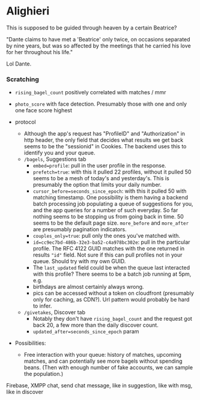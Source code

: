 # Alighieri

This is supposed to be guided through heaven by a certain Beatrice?

"Dante claims to have met a 'Beatrice' only twice, on occasions separated by nine years, but was so affected by the meetings that he carried his love for her throughout his life."

Lol Dante.

### Scratching

* `rising_bagel_count` positively correlated with matches / mmr
* `photo_score` with face detection. Presumably those with one and only one face score highest
* protocol
  * Although the app's request has "ProfileID" and "Authorization" in http header, the only field that decides what results we get back seems to be the "sessionid" in Cookies. The backend uses this to identify you and your queue.
  * `/bagels`, Suggestions tab
    * `embed=profile`: pull in the user profile in the response.
    * `prefetch=true`: with this it pulled 22 profiles, without it pulled 50 seems to be a mesh of today's and yesterday's. This is presumably the option that limits your daily number.
    * `cursor_before=seconds_since_epoch`: with this it pulled 50 with matching timestamp. One possibility is them having a backend batch processing job populating a queue of suggestions for you, and the app queries for a number of such everyday. So far nothing seems to be stopping us from going back in time. 50 seems to be the default page size. `more_before` and `more_after` are presumably pagination indicators.
    * `couples_only=true`: pull only the ones you've matched with.
    * `id=cc9ec7bd-486b-32e3-ba52-c4a978bc302e`: pull in the particular profile. The RFC 4122 GUID matches with the one returned in results `"id"` field. Not sure if this can pull profiles not in your queue. Should try with my own GUID.
    * The `last_updated` field could be when the queue last interacted with this profile? There seems to be a batch job running at 5pm, e.g.
    * birthdays are almost certainly always wrong.
    * pics can be accessed without a token on cloudfront (presumably only for caching, as CDN?). Url pattern would probably be hard to infer.
  * `/givetakes`, Discover tab
    * Notably they don't have `rising_bagel_count` and the request got back 20, a few more than the daily discover count.
    * `updated_after=seconds_since_epoch` param

* Possibilities:
  * Free interaction with your queue: history of matches, upcoming matches, and can potentially see more bagels without spending beans. (Then with enough number of fake accounts, we can sample the population.)

Firebase, XMPP chat, send chat message, like in suggestion, like with msg, like in discover
